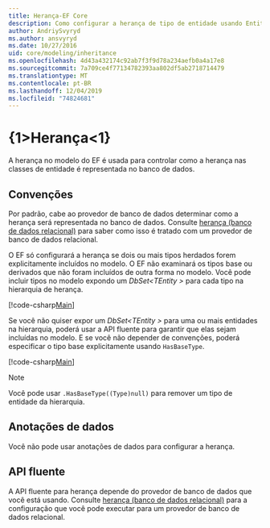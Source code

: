 ```yaml
---
title: Herança-EF Core
description: Como configurar a herança de tipo de entidade usando Entity Framework Core
author: AndriySvyryd
ms.author: ansvyryd
ms.date: 10/27/2016
uid: core/modeling/inheritance
ms.openlocfilehash: 4d43a432174c92ab7f3f9d78a234aefb0a4a17e8
ms.sourcegitcommit: 7a709ce4f77134782393aa802df5ab2718714479
ms.translationtype: MT
ms.contentlocale: pt-BR
ms.lasthandoff: 12/04/2019
ms.locfileid: "74824681"
---
```

# <a name="inheritance"></a>{1&gt;Herança&lt;1}

A herança no modelo do EF é usada para controlar como a herança nas classes de entidade é representada no banco de dados.

## <a name="conventions"></a>Convenções

Por padrão, cabe ao provedor de banco de dados determinar como a herança será representada no banco de dados. Consulte [herança (banco de dados relacional)](relational/inheritance.md) para saber como isso é tratado com um provedor de banco de dados relacional.

O EF só configurará a herança se dois ou mais tipos herdados forem explicitamente incluídos no modelo. O EF não examinará os tipos base ou derivados que não foram incluídos de outra forma no modelo. Você pode incluir tipos no modelo expondo um *DbSet\<TEntity >* para cada tipo na hierarquia de herança.

[!code-csharp[Main](../../../samples/core/Modeling/Conventions/InheritanceDbSets.cs?highlight=3-4&name=Model)]

Se você não quiser expor um *DbSet\<TEntity >* para uma ou mais entidades na hierarquia, poderá usar a API fluente para garantir que elas sejam incluídas no modelo.
E se você não depender de convenções, poderá especificar o tipo base explicitamente usando `HasBaseType`.

[!code-csharp[Main](../../../samples/core/Modeling/Conventions/InheritanceModelBuilder.cs?highlight=7&name=Context)]

> [!NOTE]
> Você pode usar `.HasBaseType((Type)null)` para remover um tipo de entidade da hierarquia.

## <a name="data-annotations"></a>Anotações de dados

Você não pode usar anotações de dados para configurar a herança.

## <a name="fluent-api"></a>API fluente

A API fluente para herança depende do provedor de banco de dados que você está usando. Consulte [herança (banco de dados relacional)](relational/inheritance.md) para a configuração que você pode executar para um provedor de banco de dados relacional.
